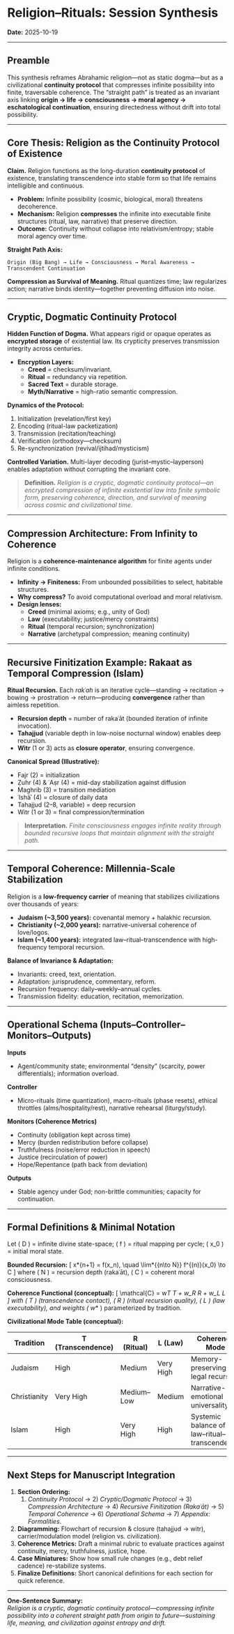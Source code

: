 # Religion–Rituals: Session Synthesis

**Date:** 2025-10-19

---

## Preamble

This synthesis reframes Abrahamic religion—not as static dogma—but as a civilizational **continuity protocol** that compresses infinite possibility into finite, traversable coherence. The “straight path” is treated as an invariant axis linking **origin → life → consciousness → moral agency → eschatological continuation**, ensuring directedness without drift into total possibility.

---

## Core Thesis: Religion as the Continuity Protocol of Existence

**Claim.** Religion functions as the long-duration **continuity protocol** of existence, translating transcendence into stable form so that life remains intelligible and continuous.

- **Problem:** Infinite possibility (cosmic, biological, moral) threatens decoherence.
- **Mechanism:** Religion **compresses** the infinite into executable finite structures (ritual, law, narrative) that preserve direction.
- **Outcome:** Continuity without collapse into relativism/entropy; stable moral agency over time.

**Straight Path Axis:**

```
Origin (Big Bang) → Life → Consciousness → Moral Awareness → Transcendent Continuation
```

**Compression as Survival of Meaning.** Ritual quantizes time; law regularizes action; narrative binds identity—together preventing diffusion into noise.

---

## Cryptic, Dogmatic Continuity Protocol

**Hidden Function of Dogma.** What appears rigid or opaque operates as **encrypted storage** of existential law. Its crypticity preserves transmission integrity across centuries.

- **Encryption Layers:**
  - **Creed** = checksum/invariant.
  - **Ritual** = redundancy via repetition.
  - **Sacred Text** = durable storage.
  - **Myth/Narrative** = high-ratio semantic compression.

**Dynamics of the Protocol:**

1. Initialization (revelation/first key)
2. Encoding (ritual-law packetization)
3. Transmission (recitation/teaching)
4. Verification (orthodoxy—checksum)
5. Re-synchronization (revival/ijtihad/mysticism)

**Controlled Variation.** Multi-layer decoding (jurist–mystic–layperson) enables adaptation without corrupting the invariant core.

> **Definition.** _Religion is a cryptic, dogmatic continuity protocol—an encrypted compression of infinite existential law into finite symbolic form, preserving coherence, direction, and survival of meaning across cosmic and civilizational time._

---

## Compression Architecture: From Infinity to Coherence

Religion is a **coherence-maintenance algorithm** for finite agents under infinite conditions.

- **Infinity → Finiteness:** From unbounded possibilities to select, habitable structures.
- **Why compress?** To avoid computational overload and moral relativism.
- **Design lenses:**
  - **Creed** (minimal axioms; e.g., unity of God)
  - **Law** (executability; justice/mercy constraints)
  - **Ritual** (temporal recursion; synchronization)
  - **Narrative** (archetypal compression; meaning continuity)

---

## Recursive Finitization Example: Rakaat as Temporal Compression (Islam)

**Ritual Recursion.** Each _rakʿah_ is an iterative cycle—standing → recitation → bowing → prostration → return—producing **convergence** rather than aimless repetition.

- **Recursion depth** = number of rakaʿāt (bounded iteration of infinite invocation).
- **Tahajjud** (variable depth in low-noise nocturnal window) enables deep recursion.
- **Witr** (1 or 3) acts as **closure operator**, ensuring convergence.

**Canonical Spread (Illustrative):**

- Fajr (2) = initialization
- Ẓuhr (4) & ʿAṣr (4) = mid-day stabilization against diffusion
- Maghrib (3) = transition mediation
- ʿIshāʾ (4) = closure of daily data
- Tahajjud (2–8, variable) = deep recursion
- Witr (1 or 3) = final compression/termination

> **Interpretation.** _Finite consciousness engages infinite reality through bounded recursive loops that maintain alignment with the straight path._

---

## Temporal Coherence: Millennia-Scale Stabilization

Religion is a **low-frequency carrier** of meaning that stabilizes civilizations over thousands of years:

- **Judaism (~3,500 years):** covenantal memory + halakhic recursion.
- **Christianity (~2,000 years):** narrative-universal coherence of love/logos.
- **Islam (~1,400 years):** integrated law–ritual–transcendence with high-frequency temporal recursion.

**Balance of Invariance & Adaptation:**

- Invariants: creed, text, orientation.
- Adaptation: jurisprudence, commentary, reform.
- Recursion frequency: daily–weekly–annual cycles.
- Transmission fidelity: education, recitation, memorization.

---

## Operational Schema (Inputs–Controller–Monitors–Outputs)

**Inputs**

- Agent/community state; environmental “density” (scarcity, power differentials); information overload.

**Controller**

- Micro-rituals (time quantization), macro-rituals (phase resets), ethical throttles (alms/hospitality/rest), narrative rehearsal (liturgy/study).

**Monitors (Coherence Metrics)**

- Continuity (obligation kept across time)
- Mercy (burden redistribution before collapse)
- Truthfulness (noise/error reduction in speech)
- Justice (recirculation of power)
- Hope/Repentance (path back from deviation)

**Outputs**

- Stable agency under God; non-brittle communities; capacity for continuation.

---

## Formal Definitions & Minimal Notation

Let \( D \) = infinite divine state-space; \( f \) = ritual mapping per cycle; \( x_0 \) = initial moral state.

**Bounded Recursion:**
\[ x*{n+1} = f(x_n), \quad \lim*{{n\to N}} f^{(n)}(x_0) \to C \]
where \( N \) = recursion depth (rakaʿāt), \( C \) = coherent moral consciousness.

**Coherence Functional (conceptual):**
\[ \mathcal{C} = w*T T + w_R R + w_L L \]
with \( T \) (transcendence contact), \( R \) (ritual recursion quality), \( L \) (law executability), and weights \( w*\* \) parameterized by tradition.

**Civilizational Mode Table (conceptual):**

| Tradition    | T (Transcendence) | R (Ritual) | L (Law)   | Coherence Mode                               |
| ------------ | ----------------- | ---------- | --------- | -------------------------------------------- |
| Judaism      | High              | Medium     | Very High | Memory-preserving legal recursion            |
| Christianity | Very High         | Medium–Low | Medium    | Narrative-emotional universality             |
| Islam        | High              | Very High  | High      | Systemic balance of law–ritual–transcendence |

---

## Next Steps for Manuscript Integration

1. **Section Ordering:**
   1. _Continuity Protocol_ → 2) _Cryptic/Dogmatic Protocol_ → 3) _Compression Architecture_ → 4) _Recursive Finitization (Rakaʿāt)_ → 5) _Temporal Coherence_ → 6) _Operational Schema_ → 7) _Appendix: Formalities_.
2. **Diagramming:** Flowchart of recursion & closure (tahajjud → witr), carrier/modulation model (religion vs. civilization).
3. **Coherence Metrics:** Draft a minimal rubric to evaluate practices against continuity, mercy, truthfulness, justice, hope.
4. **Case Miniatures:** Show how small rule changes (e.g., debt relief cadence) re-stabilize systems.
5. **Finalize Definitions:** Short canonical definitions for each section for quick reference.

---

**One-Sentence Summary:**  
_Religion is a cryptic, dogmatic continuity protocol—compressing infinite possibility into a coherent straight path from origin to future—sustaining life, meaning, and civilization against entropy and drift._
